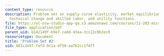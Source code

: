 ```yaml
---
content_type: resource
description: Problem set on supply curve elasticity, market equilibrium, demand functions,
  technical change and skilled labor, and utility functions.
file: https://ol-ocw-studio-app-qa.s3.amazonaws.com/courses/11-203-microeconomics-fall-2010/681c2e97fefd9c1adf50aa762cc1f4ff_MIT11_203F10_pset2.pdf
file_type: application/pdf
parent_uid: b142149f-b9e7-ca8d-43aa-3cc22c0b2ec0
resourcetype: Document
title: 'Problem Set #2'
uid: 681c2e97-fefd-9c1a-df50-aa762cc1f4ff
---
```

